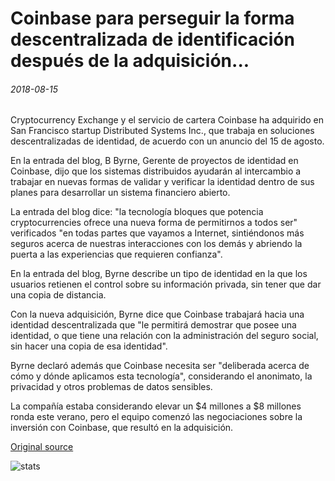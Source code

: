# Coinbase para perseguir la forma descentralizada de identificación después de la adquisición...

###### 2018-08-15

Cryptocurrency Exchange y el servicio de cartera Coinbase ha adquirido en San Francisco startup Distributed Systems Inc., que trabaja en soluciones descentralizadas de identidad, de acuerdo con un anuncio del 15 de agosto.

En la entrada del blog, B Byrne, Gerente de proyectos de identidad en Coinbase, dijo que los sistemas distribuidos ayudarán al intercambio a trabajar en nuevas formas de validar y verificar la identidad dentro de sus planes para desarrollar un sistema financiero abierto.

La entrada del blog dice: "la tecnología bloques que potencia cryptocurrencies ofrece una nueva forma de permitirnos a todos ser" verificados "en todas partes que vayamos a Internet, sintiéndonos más seguros acerca de nuestras interacciones con los demás y abriendo la puerta a las experiencias que requieren confianza".

En la entrada del blog, Byrne describe un tipo de identidad en la que los usuarios retienen el control sobre su información privada, sin tener que dar una copia de distancia.

Con la nueva adquisición, Byrne dice que Coinbase trabajará hacia una identidad descentralizada que "le permitirá demostrar que posee una identidad, o que tiene una relación con la administración del seguro social, sin hacer una copia de esa identidad".

Byrne declaró además que Coinbase necesita ser "deliberada acerca de cómo y dónde aplicamos esta tecnología", considerando el anonimato, la privacidad y otros problemas de datos sensibles.

La compañía estaba considerando elevar un $4 millones a $8 millones ronda este verano, pero el equipo comenzó las negociaciones sobre la inversión con Coinbase, que resultó en la adquisición.

[Original source](https://cointelegraph.com/news/coinbase-to-pursue-decentralized-form-of-identification-following-acquisition)

![stats](https://c.statcounter.com/11760860/0/a89fa40b/1/ "stats")